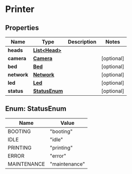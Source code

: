 
# Printer

## Properties
Name | Type | Description | Notes
------------ | ------------- | ------------- | -------------
**heads** | [**List&lt;Head&gt;**](Head.md) |  | 
**camera** | [**Camera**](Camera.md) |  |  [optional]
**bed** | [**Bed**](Bed.md) |  |  [optional]
**network** | [**Network**](Network.md) |  |  [optional]
**led** | [**Led**](Led.md) |  |  [optional]
**status** | [**StatusEnum**](#StatusEnum) |  |  [optional]


<a name="StatusEnum"></a>
## Enum: StatusEnum
Name | Value
---- | -----
BOOTING | &quot;booting&quot;
IDLE | &quot;idle&quot;
PRINTING | &quot;printing&quot;
ERROR | &quot;error&quot;
MAINTENANCE | &quot;maintenance&quot;



